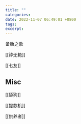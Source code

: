 ```yaml
---
title: ""
categories: 
date: 2022-11-07 06:49:01 +0800
tags: 
excerpt: 
---
```




备胎之歌

[[钟无艳]]

[[七友]]


## Misc

[[舔狗]]

[[提款机]]

[[供养者]]



